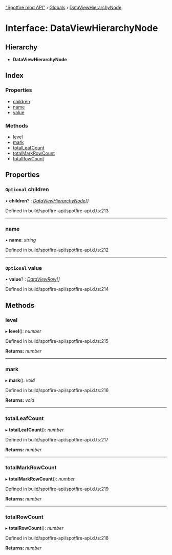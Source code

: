 ["Spotfire mod API"](../README.md) › [Globals](../globals.md) › [DataViewHierarchyNode](dataviewhierarchynode.md)

# Interface: DataViewHierarchyNode

## Hierarchy

* **DataViewHierarchyNode**

## Index

### Properties

* [children](dataviewhierarchynode.md#optional-children)
* [name](dataviewhierarchynode.md#name)
* [value](dataviewhierarchynode.md#optional-value)

### Methods

* [level](dataviewhierarchynode.md#level)
* [mark](dataviewhierarchynode.md#mark)
* [totalLeafCount](dataviewhierarchynode.md#totalleafcount)
* [totalMarkRowCount](dataviewhierarchynode.md#totalmarkrowcount)
* [totalRowCount](dataviewhierarchynode.md#totalrowcount)

## Properties

### `Optional` children

• **children**? : *[DataViewHierarchyNode](dataviewhierarchynode.md)[]*

Defined in build/spotfire-api/spotfire-api.d.ts:213

___

###  name

• **name**: *string*

Defined in build/spotfire-api/spotfire-api.d.ts:212

___

### `Optional` value

• **value**? : *[DataViewRow](dataviewrow.md)[]*

Defined in build/spotfire-api/spotfire-api.d.ts:214

## Methods

###  level

▸ **level**(): *number*

Defined in build/spotfire-api/spotfire-api.d.ts:215

**Returns:** *number*

___

###  mark

▸ **mark**(): *void*

Defined in build/spotfire-api/spotfire-api.d.ts:216

**Returns:** *void*

___

###  totalLeafCount

▸ **totalLeafCount**(): *number*

Defined in build/spotfire-api/spotfire-api.d.ts:217

**Returns:** *number*

___

###  totalMarkRowCount

▸ **totalMarkRowCount**(): *number*

Defined in build/spotfire-api/spotfire-api.d.ts:219

**Returns:** *number*

___

###  totalRowCount

▸ **totalRowCount**(): *number*

Defined in build/spotfire-api/spotfire-api.d.ts:218

**Returns:** *number*
